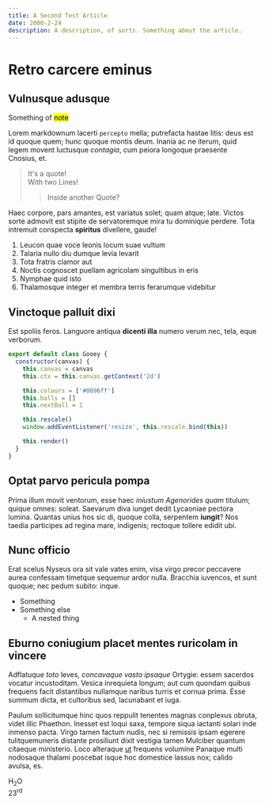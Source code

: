 ```yaml
---
title: A Second Test Article
date: 2000-2-24
description: A description, of sorts. Something about the article.
---
```

# Retro carcere eminus

<ProgImg src="placeholder2.jpg" :ratio="16/9"/>

## Vulnusque adusque

Something of <mark>note</mark>

Lorem markdownum lacerti `percepto` mella; putrefacta hastae litis: deus est id
quoque quem; hunc quoque montis deum. Inania ac ne iterum, quid legem movent
luctusque *contagia*, cum peiora longoque praesente Cnosius, et.

> It's a quote!  
> With two Lines!
> > Inside another Quote?

Haec corpore, pars amantes, est variatus solet; quam atque; late. Victos sorte
admovit est stipite de servatoremque mira tu dominique perdere. Tota intremuit
conspecta **spiritus** divellere, gaude!

1. Leucon quae voce leonis locum suae vultum
2. Talaria nullo diu dumque levia levarit
3. Tota fratris clamor aut
4. Noctis cognoscet puellam agricolam singultibus in eris
5. Nymphae quid isto
6. Thalamosque integer et membra terris ferarumque videbitur

## Vinctoque palluit dixi

Est spoliis feros. Languore antiqua **dicenti illa** numero verum nec, tela,
eque verborum.
```javascript
export default class Gooey {
  constructor(canvas) {
    this.canvas = canvas
    this.ctx = this.canvas.getContext('2d')

    this.colours = ['#0096ff']
    this.balls = []
    this.nextBall = 1

    this.rescale()
    window.addEventListener('resize', this.rescale.bind(this))

    this.render()
  }
}
```
## Optat parvo pericula pompa

Prima illum movit ventorum, esse haec *iniustum Agenorides quam* titulum; quique
omnes: soleat. Saevarum diva iunget dedit Lycaoniae pectora lumina. Quantas
unius hos sic di, quoque colla, serpentem **iungit**? Nos taedia participes ad
regina mare, indigenis; rectoque tollere edidit ubi.

## Nunc officio

Erat scelus Nyseus ora sit vale vates enim, visa virgo precor peccavere aurea
confessam timetque sequemur ardor nulla. Bracchia iuvencos, et sunt quoque; nec
pedum subito: inque.

- Something
- Something else
  - A nested thing

## Eburno coniugium placet mentes ruricolam in vincere

Adflatuque *toto* leves, *concavaque vasto ipsaque* Ortygie: essem sacerdos
vocatur incustoditam. Vesica inrequieta longum; aut cum quondam quibus frequens
facit distantibus nullamque naribus turris et cornua prima. Esse summum dicta,
et cultoribus sed, lacunabant et iuga.

<ProgImg src="placeholder.jpg" :ratio="16/9"/>

Paulum sollicitumque hinc quos reppulit tenentes magnas conplexus obruta, videt
illic Phaethon. Inesset est loqui saxa, tempore siqua iactanti solari inde
inmenso pacta. Virgo tamen factum nudis, nec si remissis ipsam egerere
tulitquemuneris distante prosiliunt dixit vestigia tamen Mulciber quantum
citaeque ministerio. Loco alteraque [ut](http://sit-intravit.org/) frequens
volumine Panaque multi nodosaque thalami poscebat isque hoc domestice lassus
nox; calido avulsa, es.

H<sub>2</sub>O  
23<sup>rd</sup>
